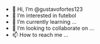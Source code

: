 - 👋 Hi, I’m @gustavofortes123
- 👀 I’m interested in futebol
- 🌱 I’m currently learning ...
- 💞️ I’m looking to collaborate on ...
- 📫 How to reach me ...

<!---
gustavofortes123/gustavofortes123 is a ✨ special ✨ repository because its `README.md` (this file) appears on your GitHub profile.
You can click the Preview link to take a look at your changes.
--->
